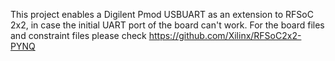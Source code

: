 This project enables a Digilent Pmod USBUART as an extension to RFSoC 2x2, in case the initial UART port of the board can't work.
For the board files and constraint files please check https://github.com/Xilinx/RFSoC2x2-PYNQ
